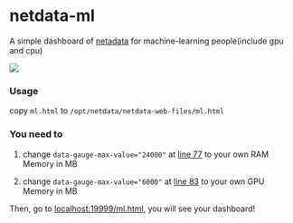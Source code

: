 # netdata-ml
A simple dashboard of [netadata](https://github.com/netdata/netdata) for machine-learning people(include gpu and cpu)

![](https://yyrcd-1256568788.cos.na-siliconvalley.myqcloud.com/yyrcd/2019-08-13-162714.png)

### Usage
copy `ml.html` to `/opt/netdata/netdata-web-files/ml.html`  

### You need to 
1. change `data-gauge-max-value="24000"` at [line 77](https://github.com/yueyericardo/netdata-ml/blob/master/ml.html#L77) to your own RAM Memory in MB

2. change `data-gauge-max-value="6000"` at [line 83](https://github.com/yueyericardo/netdata-ml/blob/master/ml.html#L83) to your own GPU Memory in MB

Then, go to [localhost:19999/ml.html](http://localhost:19999/ml.html), you will see your dashboard!

